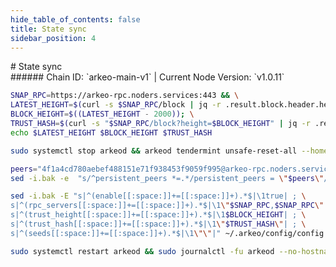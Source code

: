 ```yaml
---
hide_table_of_contents: false
title: State sync
sidebar_position: 4
---
```


<div class="h1-with-icon icon-arkeo">
# State sync
</div>
###### Chain ID: `arkeo-main-v1` | Current Node Version: `v1.0.11`

```bash
SNAP_RPC=https://arkeo-rpc.noders.services:443 && \
LATEST_HEIGHT=$(curl -s $SNAP_RPC/block | jq -r .result.block.header.height); \
BLOCK_HEIGHT=$((LATEST_HEIGHT - 2000)); \
TRUST_HASH=$(curl -s "$SNAP_RPC/block?height=$BLOCK_HEIGHT" | jq -r .result.block_id.hash) && \
echo $LATEST_HEIGHT $BLOCK_HEIGHT $TRUST_HASH
```
```bash
sudo systemctl stop arkeod && arkeod tendermint unsafe-reset-all --home ~/.arkeo --keep-addr-book
```
```bash
peers="4f1a4cd780aebef488151e71f938453f9059f995@arkeo-rpc.noders.services:22856"
sed -i.bak -e  "s/^persistent_peers *=.*/persistent_peers = \"$peers\"/" ~/.arkeo/config/config.toml
```
```bash
sed -i.bak -E "s|^(enable[[:space:]]+=[[:space:]]+).*$|\1true| ; \
s|^(rpc_servers[[:space:]]+=[[:space:]]+).*$|\1\"$SNAP_RPC,$SNAP_RPC\"| ; \
s|^(trust_height[[:space:]]+=[[:space:]]+).*$|\1$BLOCK_HEIGHT| ; \
s|^(trust_hash[[:space:]]+=[[:space:]]+).*$|\1\"$TRUST_HASH\"| ; \
s|^(seeds[[:space:]]+=[[:space:]]+).*$|\1\"\"|" ~/.arkeo/config/config.toml
```
```bash
sudo systemctl restart arkeod && sudo journalctl -fu arkeod --no-hostname -o cat
```
